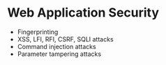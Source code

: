 # Web Application Security

* Fingerprinting
* XSS, LFI, RFI, CSRF, SQLI attacks
* Command injection attacks
* Parameter tampering attacks

